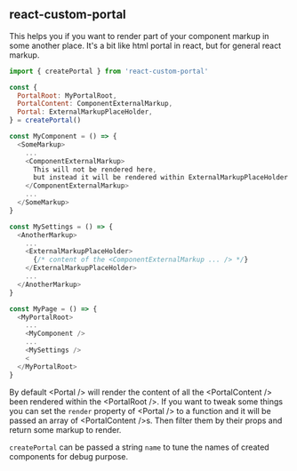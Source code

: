 ## react-custom-portal

This helps you if you want to render part of your component markup in some another place.
It's a bit like html portal in react, but for general react markup.

```js
import { createPortal } from 'react-custom-portal'

const {
  PortalRoot: MyPortalRoot,
  PortalContent: ComponentExternalMarkup,
  Portal: ExternalMarkupPlaceHolder,
} = createPortal()

const MyComponent = () => {
  <SomeMarkup>
    ...
    <ComponentExternalMarkup>
      This will not be rendered here,
      but instead it will be rendered within ExternalMarkupPlaceHolder
    </ComponentExternalMarkup>
    ...
  </SomeMarkup>
}

const MySettings = () => {
  <AnotherMarkup>
    ...
    <ExternalMarkupPlaceHolder>
      {/* content of the <ComponentExternalMarkup ... /> */}
    </ExternalMarkupPlaceHolder>
    ...
  </AnotherMarkup>
}

const MyPage = () => {
  <MyPortalRoot>
    ...
    <MyComponent />
    ...
    <MySettings />
    <
  </MyPortalRoot>
}

```

By default &lt;Portal /> will render the content of  all the &lt;PortalContent />  been rendered within the &lt;PortalRoot />. If you want to tweak some things you can set the `render` property of &lt;Portal /> to a function and it will be passed an array of &lt;PortalContent />s. Then filter them by their props and return some markup to render.

`createPortal` can be passed a string `name` to tune the names of created components for debug purpose.
